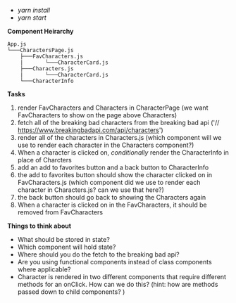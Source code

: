 - *yarn install*
- *yarn start*

**Component Heirarchy**
```
App.js
└───CharactersPage.js
    ├───FavCharacters.js
    |       └───CharacterCard.js
    ├───Characters.js
    |       └───CharacterCard.js
    └───CharacterInfo
```

**Tasks**

1. render FavCharacters and Characters in CharacterPage (we want FavCharacters to show on the page above Characters)
2. fetch all of the breaking bad characters from the breaking bad api ('// https://www.breakingbadapi.com/api/characters')
3. render all of the characters in Characters.js (which component will we use to render each character in the Characters component?)
4. When a character is clicked on, *conditionally* render the CharacterInfo in place of Charcters
5. add an add to favorites button and a back button to CharacterInfo
6. the add to favorites button should show the character clicked on in FavCharacters.js (which component did we use to render each character in Characters.js? can we use that here?)
7. the back button should go back to showing the Characters again
8. When a character is clicked on in the FavCharacters, it should be removed from FavCharacters


**Things to think about**

- What should be stored in state?
- Which component will hold state?
- Where should you do the fetch to the breaking bad api?
- Are you using functional components instead of class components where applicable?
- Character is rendered in two different components that require different methods for an onClick. How can we do this? (hint: how are methods passed down to child components? )

